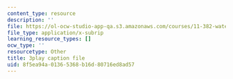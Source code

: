 ```yaml
---
content_type: resource
description: ''
file: https://ol-ocw-studio-app-qa.s3.amazonaws.com/courses/11-382-water-diplomacy-spring-2021/8f5ea94a01365368b16d80716ed8ad57_uRJFjEXhOPw.vtt
file_type: application/x-subrip
learning_resource_types: []
ocw_type: ''
resourcetype: Other
title: 3play caption file
uid: 8f5ea94a-0136-5368-b16d-80716ed8ad57
---
```

